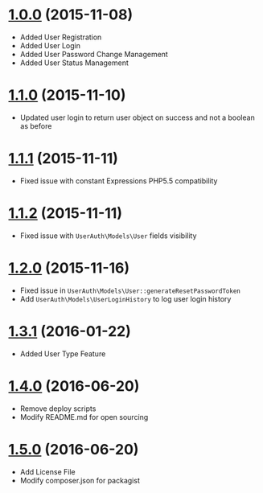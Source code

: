 # [1.0.0](https://github.com/CottaCush/phalcon-user-auth/tree/1.0.0) (2015-11-08)
- Added User Registration
- Added User Login
- Added User Password Change Management
- Added User Status Management

# [1.1.0](https://github.com/CottaCush/phalcon-user-auth/tree/1.1.0) (2015-11-10)
- Updated user login to return user object on success and not a boolean as before 

# [1.1.1](https://github.com/CottaCush/phalcon-user-auth/tree/1.1.1) (2015-11-11)
- Fixed issue with constant Expressions PHP5.5 compatibility

# [1.1.2](https://github.com/CottaCush/phalcon-user-auth/tree/1.1.2) (2015-11-11)
- Fixed issue with `UserAuth\Models\User` fields visibility

# [1.2.0](https://github.com/CottaCush/phalcon-user-auth/tree/1.2.0) (2015-11-16)
- Fixed issue in `UserAuth\Models\User::generateResetPasswordToken`
- Add `UserAuth\Models\UserLoginHistory` to log user login history

# [1.3.1](https://github.com/CottaCush/phalcon-user-auth/tree/1.3.1) (2016-01-22)
- Added User Type Feature

# [1.4.0](https://github.com/CottaCush/phalcon-user-auth/tree/1.4.0) (2016-06-20)
- Remove deploy scripts
- Modify README.md for open sourcing

# [1.5.0](https://github.com/CottaCush/phalcon-user-auth/tree/1.5.0) (2016-06-20)
- Add License File 
- Modify composer.json for packagist
